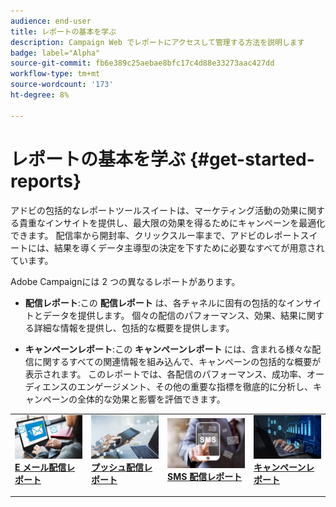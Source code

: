 ```yaml
---
audience: end-user
title: レポートの基本を学ぶ
description: Campaign Web でレポートにアクセスして管理する方法を説明します
badge: label="Alpha"
source-git-commit: fb6e389c25aebae8bfc17c4d88e33273aac427dd
workflow-type: tm+mt
source-wordcount: '173'
ht-degree: 8%

---
```


# レポートの基本を学ぶ {#get-started-reports}

アドビの包括的なレポートツールスイートは、マーケティング活動の効果に関する貴重なインサイトを提供し、最大限の効果を得るためにキャンペーンを最適化できます。 配信率から開封率、クリックスルー率まで、アドビのレポートスイートには、結果を導くデータ主導型の決定を下すために必要なすべてが用意されていま&#x200B;す。

Adobe Campaignには 2 つの異なるレポートがあります。

* **配信レポート**:この **配信レポート** は、各チャネルに固有の包括的なインサイトとデータを提供します。 個々の配信のパフォーマンス、効果、結果に関する詳細な情報を提供し、包括的な概要を提供します。

* **キャンペーンレポート**:この **キャンペーンレポート** には、含まれる様々な配信に関するすべての関連情報を組み込んで、キャンペーンの包括的な概要が表示されます。 このレポートでは、各配信のパフォーマンス、成功率、オーディエンスのエンゲージメント、その他の重要な指標を徹底的に分析し、キャンペーンの全体的な効果と影響を評価できます。



<table style="table-layout:fixed"><tr style="border: 0;">
<td>
<a href="email-report.md">
<img alt="リード" src="assets/do-not-localize/email_report.jpeg">
</a>
<div><a href="email-report.md"><strong>E メール配信レポート</strong>
</div>
<p>
</td>
<td>
<a href="push-report.md">
<img alt="低頻度" src="assets/do-not-localize/push_report.jpeg">
</a>
<div>
<a href="push-report.md"><strong> プッシュ配信レポート<strong></strong></a>
</div>
<p></td>
<td>
<a href="sms-report.md">
<img alt="検証" src="assets/do-not-localize/sms_report.png">
</a>
<div>
<a href="sms-report.md"><strong> SMS 配信レポート</strong></a>
</div>
<p>
</td>
<td>
<a href="campaign-reports.md">
<img alt="検証" src="assets/do-not-localize/campaign_report.jpeg">
</a>
<div>
<a href="campaign-reports.md"><strong>キャンペーンレポート</strong></a>
</div>
<p>
</td>
</tr></table>
